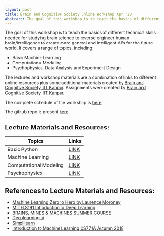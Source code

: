 ```yaml
---
layout: post
title: Brain and Cognitive Society Online Workshop Apr '20
abstract: The goal of this workshop is to teach the basics of different technical skills needed for studying brain science to reverse engineer human brain/intelligence to create more general and intelligent AI's for the future world.
---
```

The goal of this workshop is to teach the basics of different technical skills needed for studying brain science to reverse engineer human brain/intelligence to create more general and intelligent AI's for the future world. It covers a range of topics, including:
* Basic Machine Learning
* Computational Modeling
* Psychophysics, Data Analysis and Experiment Design

The lectures and workshop materials are a combination of links to different online resources plus some additional materials created by [Brain and Cognitive Society, IIT Kanpur](https://bcs-iitk.github.io/). Assignments were created by [Brain and Cognitive Society, IIT Kanpur](https://bcs-iitk.github.io/).

The complete schedule of the workshop is [here](https://docs.google.com/spreadsheets/d/e/2PACX-1vTFknqDgVMKTFt8_aUp14bFlYO5cqHk8OfbkQ6xIaulwXtF2w5GUI8-2R3UrmiIUJZuAG-hfJKI0ULs/pubhtml?gid=0&single=true)

The github repo is present [here](https://github.com/bcs-iitk/BCS_Workshop_Apr_20)

## Lecture Materials and Resources:

| Topics | Links |
| ------ | ------ |
| Basic Python | [LINK](https://github.com/bcs-iitk/BCS_Workshop_Apr_20/blob/master/Python_Tutorial/Readme.md) |
| Machine Learning | [LINK](https://github.com/bcs-iitk/BCS_Workshop_Apr_20/blob/master/Machine_Learning/Readme.md) |
| Computational Modeling | [LINK](https://github.com/bcs-iitk/BCS_Workshop_Apr_20/blob/master/Computational_Modeling/Readme.md) |
| Psychophysics | [LINK](https://github.com/bcs-iitk/BCS_Workshop_Apr_20/blob/master/Psychophysics/Readme.md) |

## References to Lecture Materials and Resources:
* [Machine Learning Zero to Hero by Laurence Moroney](https://github.com/lmoroney/dlaicourse)
* [MIT 6.S191 Introduction to Deep Learning](http://introtodeeplearning.com/)
* [BRAINS, MINDS & MACHINES SUMMER COURSE](https://cbmm.mit.edu/summer-school/2018)
* [Deeplearning.ai](https://www.youtube.com/channel/UCcIXc5mJsHVYTZR1maL5l9w)
* [Simplilearn](https://www.youtube.com/user/Simplilearn)
* [Introduction to Machine Learning CS771A Autumn 2018](https://www.cse.iitk.ac.in/users/piyush/courses/ml_autumn18/index.html)
